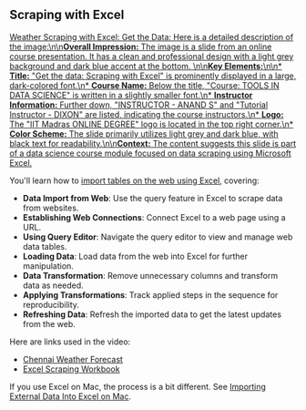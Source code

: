 ## Scraping with Excel

[Weather Scraping with Excel: Get the Data: Here is a detailed description of the image:\n\n**Overall Impression:** The image is a slide from an online course presentation. It has a clean and professional design with a light grey background and dark blue accent at the bottom. \n\n**Key Elements:**\n\n* **Title:** "Get the data: Scraping with Excel" is prominently displayed in a large, dark-colored font.\n* **Course Name:** Below the title, "Course: TOOLS IN DATA SCIENCE" is written in a slightly smaller font.\n* **Instructor Information:** Further down, "INSTRUCTOR - ANAND S" and "Tutorial Instructor - DIXON" are listed, indicating the course instructors.\n* **Logo:** The "IIT Madras ONLINE DEGREE" logo is located in the top right corner.\n* **Color Scheme:** The slide primarily utilizes light grey and dark blue, with black text for readability.\n\n**Context:** The content suggests this slide is part of a data science course module focused on data scraping using Microsoft Excel.](https://youtu.be_OCl6UdpmzRQ)

You'll learn how to [import tables on the web using Excel](https://support.microsoft.com/en-au/office/import-data-from-the-web-b13eed81-33fe-410d-9247-1747269c28e4), covering:

- **Data Import from Web**: Use the query feature in Excel to scrape data from websites.
- **Establishing Web Connections**: Connect Excel to a web page using a URL.
- **Using Query Editor**: Navigate the query editor to view and manage web data tables.
- **Loading Data**: Load data from the web into Excel for further manipulation.
- **Data Transformation**: Remove unnecessary columns and transform data as needed.
- **Applying Transformations**: Track applied steps in the sequence for reproducibility.
- **Refreshing Data**: Refresh the imported data to get the latest updates from the web.

Here are links used in the video:

- [Chennai Weather Forecast](https://www.timeanddate.com/weather/india/chennai/ext)
- [Excel Scraping Workbook](https://docs.google.com/spreadsheets/d/1a12ApZMD6CTiKRyO4RuauOO8IdYgACRL/view)

If you use Excel on Mac, the process is a bit different. See [Importing External Data Into Excel on Mac](https://youtu.be/PuqVoVNWF20).
